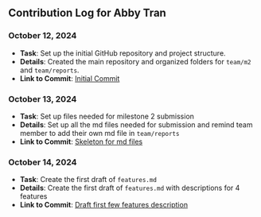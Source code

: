 ## Contribution Log for Abby Tran

### October 12, 2024
- **Task**: Set up the initial GitHub repository and project structure.
- **Details**: Created the main repository and organized folders for `team/m2` and `team/reports`.
- **Link to Commit**: [Initial Commit](https://github.com/nhan0504/CS326/commit/8be2b6b72886a65f484eb2fefaa3ae65c38be65f)

### October 13, 2024
- **Task**: Set up files needed for milestone 2 submission
- **Details**: Set up all the md files needed for submission and remind team member to add their own md file in `team/reports`
- **Link to Commit**: [Skeleton for md files](https://github.com/nhan0504/CS326/commit/f0fba5c5f01f31d7d1a381903f108ea7b10d6cb5)

### October 14, 2024
- **Task**: Create the first draft of `features.md` 
- **Details**: Create the first draft of `features.md` with descriptions for 4 features 
- **Link to Commit**: [Draft first few features description](https://github.com/nhan0504/CS326/commit/0bc6ac7e84f529f562016dbac994372a284b801e)
